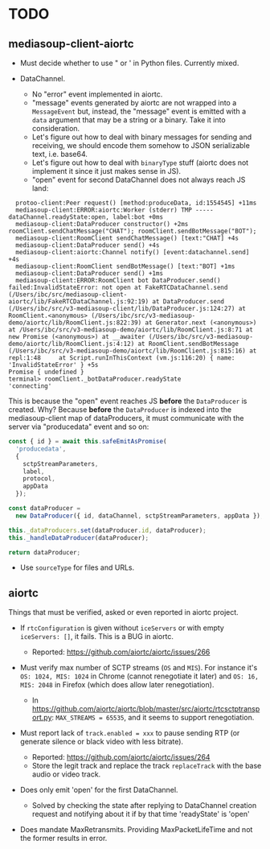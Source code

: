 # TODO

## mediasoup-client-aiortc

* Must decide whether to use " or ' in Python files. Currently mixed.

* DataChannel.
  - No "error" event implemented in aiortc.
  - "message" events generated by aiortc are not wrapped into a `MessageEvent` but, instead, the "message" event is emitted with a `data` argument that may be a string or a binary. Take it into consideration.
  - Let's figure out how to deal with binary messages for sending and receiving, we should encode them somehow to JSON serializable text, i.e. base64.
  - Let's figure out how to deal with `binaryType` stuff (aiortc does not implement it since it just makes sense in JS).
  - "open" event for second DataChannel does not always reach JS land:

```
  protoo-client:Peer request() [method:produceData, id:1554545] +11ms
  mediasoup-client:ERROR:aiortc:Worker (stderr) TMP ----- dataChannel.readyState:open, label:bot +0ms
  mediasoup-client:DataProducer constructor() +2ms
roomClient.sendChatMessage("CHAT"); roomClient.sendBotMessage("BOT");
  mediasoup-client:RoomClient sendChatMessage() [text:"CHAT] +4s
  mediasoup-client:DataProducer send() +4s
  mediasoup-client:aiortc:Channel notify() [event:datachannel.send] +4s
  mediasoup-client:RoomClient sendBotMessage() [text:"BOT] +1ms
  mediasoup-client:DataProducer send() +1ms
  mediasoup-client:ERROR:RoomClient bot DataProducer.send() failed:InvalidStateError: not open at FakeRTCDataChannel.send (/Users/ibc/src/mediasoup-client-aiortc/lib/FakeRTCDataChannel.js:92:19) at DataProducer.send (/Users/ibc/src/v3-mediasoup-client/lib/DataProducer.js:124:27) at RoomClient.<anonymous> (/Users/ibc/src/v3-mediasoup-demo/aiortc/lib/RoomClient.js:822:39) at Generator.next (<anonymous>) at /Users/ibc/src/v3-mediasoup-demo/aiortc/lib/RoomClient.js:8:71 at new Promise (<anonymous>) at __awaiter (/Users/ibc/src/v3-mediasoup-demo/aiortc/lib/RoomClient.js:4:12) at RoomClient.sendBotMessage (/Users/ibc/src/v3-mediasoup-demo/aiortc/lib/RoomClient.js:815:16) at repl:1:48     at Script.runInThisContext (vm.js:116:20) { name: 'InvalidStateError' } +5s
Promise { undefined }
terminal> roomClient._botDataProducer.readyState
'connecting'
```

This is because the "open" event reaches JS **before** the `DataProducer` is created. Why? Because **before** the `DataProducer` is indexed into the mediasoup-client map of dataProducers, it must communicate with the server via "producedata" event and so on:

```js
const { id } = await this.safeEmitAsPromise(
  'producedata',
  {
    sctpStreamParameters,
    label,
    protocol,
    appData
  });

const dataProducer =
  new DataProducer({ id, dataChannel, sctpStreamParameters, appData });

this._dataProducers.set(dataProducer.id, dataProducer);
this._handleDataProducer(dataProducer);

return dataProducer;
```

* Use `sourceType` for files and URLs.


## aiortc

Things that must be verified, asked or even reported in aiortc project.

* If `rtcConfiguration` is given without `iceServers` or with empty `iceServers: []`, it fails. This is a BUG in aiortc.
  - Reported: https://github.com/aiortc/aiortc/issues/266

* Must verify max number of SCTP streams (`OS` and `MIS`). For instance it's `OS: 1024, MIS: 1024` in Chrome (cannot renegotiate it later) and `OS: 16, MIS: 2048` in Firefox (which does allow later renegotiation).
  - In https://github.com/aiortc/aiortc/blob/master/src/aiortc/rtcsctptransport.py:
    `MAX_STREAMS = 65535`, and it seems to support renegotiation.

* Must report lack of `track.enabled = xxx` to pause sending RTP (or generate silence or black video with less bitrate).
  - Reported: https://github.com/aiortc/aiortc/issues/264
  - Store the legit track and replace the track `replaceTrack` with the base audio or video track.

* Does only emit 'open' for the first DataChannel.
  - Solved by checking the state after replying to DataChannel creation request and notifying about it if by that time 'readyState' is 'open'

* Does mandate MaxRetransmits. Providing MaxPacketLifeTime and not the former results in error.
